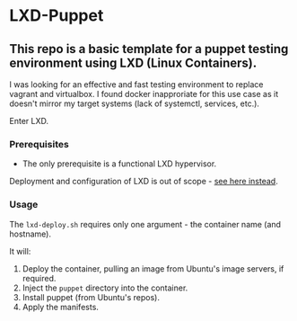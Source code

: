 # LXD-Puppet

## This repo is a basic template for a puppet testing environment using LXD (Linux Containers).

I was looking for an effective and fast testing environment to replace vagrant and virtualbox. I found docker inapproriate for this use case as it doesn't mirror my target systems (lack of systemctl, services, etc.). 

Enter LXD.

### Prerequisites

*   The only prerequisite is a functional LXD hypervisor. 

Deployment and configuration of LXD is out of scope - [see here instead](https://linuxcontainers.org/lxd/).
    
### Usage

The `lxd-deploy.sh` requires only one argument - the container name (and hostname).

It will:

1.  Deploy the container, pulling an image from Ubuntu's image servers, if required.
2.  Inject the `puppet` directory into the container.
3.  Install puppet (from Ubuntu's repos).
4.  Apply the manifests.
